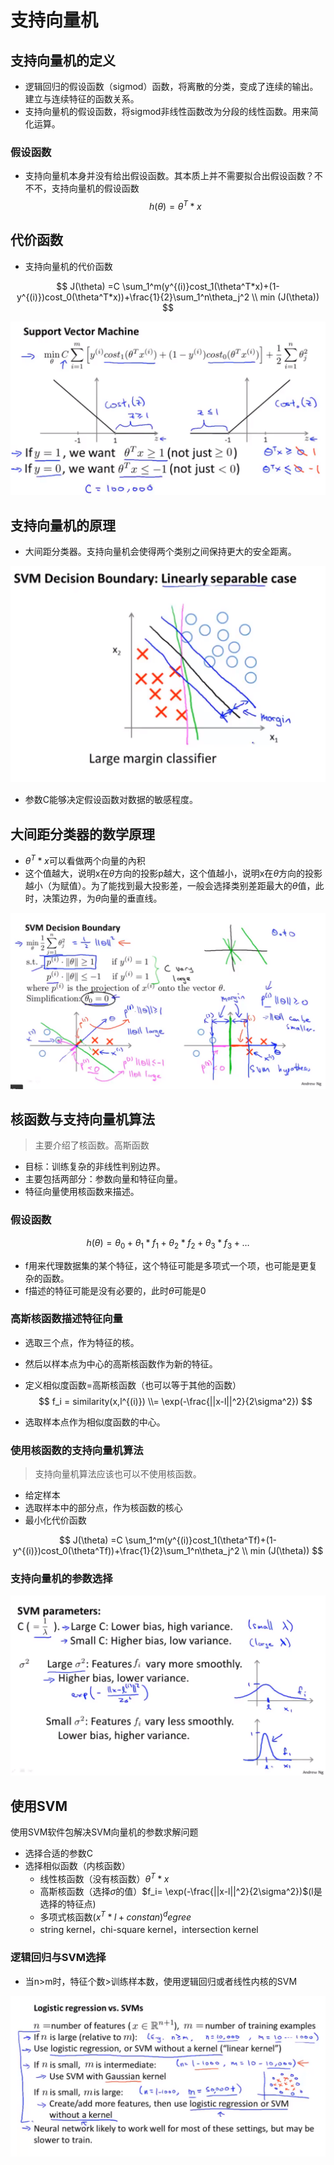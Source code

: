 # 支持向量机

## 支持向量机的定义

* 逻辑回归的假设函数（sigmod）函数，将离散的分类，变成了连续的输出。建立与连续特征的函数关系。
* 支持向量机的假设函数，将sigmod非线性函数改为分段的线性函数。用来简化运算。

### 假设函数
* 支持向量机本身并没有给出假设函数。其本质上并不需要拟合出假设函数？不不不，支持向量机的假设函数
$$
h(\theta)=\theta^T * x
$$

## 代价函数
* 支持向量机的代价函数

$$
J(\theta) =C \sum_1^m(y^{(i)}cost_1(\theta^T*x)+(1-y^{(i)})cost_0(\theta^T*x))+\frac{1}{2}\sum_1^n\theta_j^2
\\
min (J(\theta))
$$

![](./img/支持向量机.png)

## 支持向量机的原理

* 大间距分类器。支持向量机会使得两个类别之间保持更大的安全距离。

![](./img/大间距分类器.png)

* 参数C能够决定假设函数对数据的敏感程度。

## 大间距分类器的数学原理

* $\theta^T*x$可以看做两个向量的內积
* 这个值越大，说明x在$\theta$方向的投影p越大，这个值越小，说明x在$\theta$方向的投影越小（为赋值）。为了能找到最大投影差，一般会选择类别差距最大的$\theta$值，此时，决策边界，为$\theta$向量的垂直线。

![](./img/大间距分类器的数学原理.png)

## 核函数与支持向量机算法

> 主要介绍了核函数。高斯函数

* 目标：训练复杂的非线性判别边界。
* 主要包括两部分：参数向量和特征向量。
* 特征向量使用核函数来描述。

### 假设函数
$$
h(\theta)=\theta_0+\theta_1*f_1+\theta_2*f_2+\theta_3*f_3+\dots
$$
* f用来代理数据集的某个特征，这个特征可能是多项式一个项，也可能是更复杂的函数。
* f描述的特征可能是没有必要的，此时$\theta$可能是0

### 高斯核函数描述特征向量

* 选取三个点，作为特征的核。
* 然后以样本点为中心的高斯核函数作为新的特征。
* 定义相似度函数=高斯核函数（也可以等于其他的函数）
$$
f_i = similarity(x,l^{(i)}) \\= \exp(-\frac{||x-l||^2}{2\sigma^2})
$$

* 选取样本点作为相似度函数的中心。

### 使用核函数的支持向量机算法
> 支持向量机算法应该也可以不使用核函数。

* 给定样本
* 选取样本中的部分点，作为核函数的核心
* 最小化代价函数

$$
J(\theta) =C \sum_1^m(y^{(i)}cost_1(\theta^Tf)+(1-y^{(i)})cost_0(\theta^Tf))+\frac{1}{2}\sum_1^n\theta_j^2
\\
min (J(\theta))
$$

### 支持向量机的参数选择

![](./img/支持向量机参数.png)


## 使用SVM

使用SVM软件包解决SVM向量机的参数求解问题

* 选择合适的参数C
* 选择相似函数（内核函数）
  * 线性核函数（没有核函数）$\theta^T*x$
  * 高斯核函数（选择$\sigma$的值）$f_i= \exp(-\frac{||x-l||^2}{2\sigma^2})$(l是选择的特征点)
  * 多项式核函数$(x^T*l+constan)^degree$
  * string kernel，chi-square kernel，intersection kernel

### 逻辑回归与SVM选择

* 当n>m时，特征个数>训练样本数，使用逻辑回归或者线性内核的SVM

![](./img/分类算法选择.png)